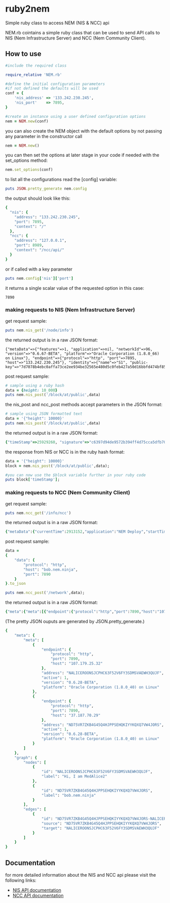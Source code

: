 # ruby2nem
Simple ruby class to access NEM (NIS &amp; NCC) api

NEM.rb cointains a simple ruby class that can be used
to send API calls to NIS (Nem Infrastructure Server)
and NCC (Nem Community Client).

## How to use

```ruby
#include the required class

require_relative 'NEM.rb'

#define the initial configuration parameters
#if not defined the defaults will be used
conf = {
    'nis_address' => '133.242.230.245',
    'nis_port'    => 7895,
}

#create an instance using a user defined configuration options
nem = NEM.new(conf)
```

you can also create the NEM object with the default options by not passing any
parameter in the constructor call

```ruby
nem = NEM.new()
```

you can then set the options at later stage in your code if needed with the set_options method:

```ruby
nem.set_options(conf)
```

to list all the configurations read the [config] variable:

```ruby
puts JSON.pretty_generate nem.config
```

the output should look like this:

```ruby
{
  "nis": {
    "address": "133.242.230.245",
    "port": 7895,
    "context": "/"
  },
  "ncc": {
    "address": "127.0.0.1",
    "port": 8989,
    "context": "/ncc/api/"
  }
}
```

or if called with a key parameter

```ruby
puts nem.config['nis']['port']
```

it returns a single scalar value of the requested option in this case:

```
7890
```

### making requests to NIS (Nem Infrastructure Server)

get request sample:

```ruby
puts nem.nis_get('/node/info')
```

the returned output is in a raw JSON format:

```
{"metaData"=>{"features"=>1, "application"=>nil, "networkId"=>96, "version"=>"0.6.67-BETA", "platform"=>"Oracle Corporation (1.8.0_66) on Linux"}, "endpoint"=>{"protocol"=>"http", "port"=>7895, "host"=>"133.242.230.245"}, "identity"=>{"name"=>"S1", "public-key"=>"7d7078b4ebc0affa73ce2ee934be32565e480d5c0feb427a50d16bbfd474bf85"}}
```

post request sample:

```ruby
# sample using a ruby hash
data = {height: 10_000}
puts nem.nis_post('/block/at/public',data)
```

the nis_post and ncc_post methods accept parameters in the JSON format:

```ruby
# sample using JSON formatted text
data = '{"height": 10000}'
puts nem.nis_post('/block/at/public',data)
```

the returned output is in a raw JSON format:

```ruby
{"timeStamp"=>25929260, "signature"=>"c6397d94de9572b394ff4d75cca5dfb706737693e4552d443e5e69e7e75ac3b6691fbb6120abb7c195ad2393c586ba8fd6c03558437fbf971ac24b4fd14fe009", "prevBlockHash"=>{"data"=>"393ab4b451e6c43f0bbed220e714710406a93b40de3a29eacc957c999a5c9b38"}, "type"=>1, "transactions"=>[], "version"=>1610612737, "signer"=>"26ac2fc6bf84493f7a07b791408507c55827f5f5ed5d4fe4ec5eb1ee4bbf7961", "height"=>10000}
```

the response from NIS or NCC is in the ruby hash format:

```ruby
data = '{"height": 10000}'
block = nem.nis_post('/block/at/public',data);

#you can now use the $block variable further in your ruby code
puts block['timeStamp'];
```

### making requests to NCC (Nem Community Client)

get request sample:

```ruby
puts nem.ncc_get('/info/ncc')
```

the returned output is in a raw JSON format:

```ruby
{"metaData":{"currentTime":2913152,"application":"NEM Deploy","startTime":2912577,"version":"0.6.28-BETA","signer":null},"remoteServer":"http:\/\/go.nem.ninja:7890\/","language":"en"}

```

post request sample:

```ruby
data =
{
    "data": {
        "protocol": "http",
        "host": "bob.nem.ninja",
        "port": 7890
    }
}.to_json

puts nem.ncc_post('/network',data);
```

the returned output is in a raw JSON format:

```ruby
{"meta":{"meta":[{"endpoint":{"protocol":"http","port":7890,"host":"107.179.25.32"},"address":"NALICEROONSJCPHC63F52V6FY3SDMSVAEWH3QUJF","active":1,"version":"0.6.28-BETA","platform":"Oracle Corporation (1.8.0_40) on Linux"},{"endpoint":{"protocol":"http","port":7890,"host":"37.187.70.29"},"address":"ND75VR7ZKB4G45Q4HJPPSEHQKIYYKQXQ7VW4JORS","active":1,"version":"0.6.28-BETA","platform":"Oracle Corporation (1.8.0_40) on Linux"}]},"graph":{"nodes":[{"id":"NALICEROONSJCPHC63F52V6FY3SDMSVAEWH3QUJF","label":"Hi, I am MedAlice2"},{"id":"ND75VR7ZKB4G45Q4HJPPSEHQKIYYKQXQ7VW4JORS","label":"bob.nem.ninja"}],"edges":[{"id":"ND75VR7ZKB4G45Q4HJPPSEHQKIYYKQXQ7VW4JORS-NALICEROONSJCPHC63F52V6FY3SDMSVAEWH3QUJF","source":"ND75VR7ZKB4G45Q4HJPPSEHQKIYYKQXQ7VW4JORS","target":"NALICEROONSJCPHC63F52V6FY3SDMSVAEWH3QUJF"}]}}
```

(The pretty JSON ouputs are generated by JSON.pretty_generate.)

```ruby
{
    "meta": {
        "meta": [
            {
                "endpoint": {
                    "protocol": "http",
                    "port": 7890,
                    "host": "107.179.25.32"
                },
                "address": "NALICEROONSJCPHC63F52V6FY3SDMSVAEWH3QUJF",
                "active": 1,
                "version": "0.6.28-BETA",
                "platform": "Oracle Corporation (1.8.0_40) on Linux"
            },
            {
                "endpoint": {
                    "protocol": "http",
                    "port": 7890,
                    "host": "37.187.70.29"
                },
                "address": "ND75VR7ZKB4G45Q4HJPPSEHQKIYYKQXQ7VW4JORS",
                "active": 1,
                "version": "0.6.28-BETA",
                "platform": "Oracle Corporation (1.8.0_40) on Linux"
            }
        ]
    },
    "graph": {
        "nodes": [
            {
                "id": "NALICEROONSJCPHC63F52V6FY3SDMSVAEWH3QUJF",
                "label": "Hi, I am MedAlice2"
            },
            {
                "id": "ND75VR7ZKB4G45Q4HJPPSEHQKIYYKQXQ7VW4JORS",
                "label": "bob.nem.ninja"
            }
        ],
        "edges": [
            {
                "id": "ND75VR7ZKB4G45Q4HJPPSEHQKIYYKQXQ7VW4JORS-NALICEROONSJCPHC63F52V6FY3SDMSVAEWH3QUJF",
                "source": "ND75VR7ZKB4G45Q4HJPPSEHQKIYYKQXQ7VW4JORS",
                "target": "NALICEROONSJCPHC63F52V6FY3SDMSVAEWH3QUJF"
            }
        ]
    }
}
```

## Documentation

for more detailed information about the NIS and NCC api please visit the following links:

* [NIS API documentation](http://bob.nem.ninja/docs/)
* [NCC API documentation](https://github.com/NewEconomyMovement/NemCommunityClient/blob/master/docs/api.md)
